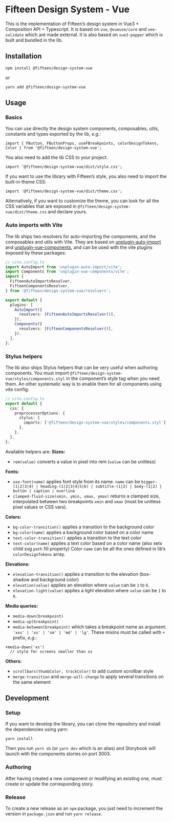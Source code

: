 # Fifteen Design System - Vue

This is the implementation of Fifteen’s design system in Vue3 + Composition API + Typescript.
It is based on `vue`, `@vueuse/core` and `vee-validate` which are made external.
It is also based on `vue3-popper` which is built and bundled in the lib.

## Installation

```
npm install @fifteen/design-system-vue
```

or

```
yarn add @fifteen/design-system-vue
```

## Usage

### Basics

You can use directly the design system components, composables, utils, constants and types exported by the lib, _e.g._:

```
import { FButton, FButtonProps, useFBreakpoints, colorDesignTokens, Color } from '@fifteen/design-system-vue';
```

You also need to add the lib CSS to your project.

```
import '@fifteen/design-system-vue/dist/style.css';
```

If you want to use the library with Fifteen’s style, you also need to import the built-in theme CSS:

```
import '@fifteen/design-system-vue/dist/theme.css';
```

Alternatively, if you want to customize the theme, you can look for all the CSS variables that are exposed in `@fifteen/design-system-vue/dist/theme.css` and declare yours.

### Auto imports with Vite

The lib ships two resolvers for auto-importing the components, and the composables and utils with Vite. They are based on [unplugin-auto-import](https://www.npmjs.com/package/unplugin-auto-import) and [unplugin-vue-components](https://www.npmjs.com/package/unplugin-vue-components), and can be used with the vite plugins exposed by these packages:

```ts
// vite.config.ts
import AutoImport from 'unplugin-auto-import/vite';
import Components from 'unplugin-vue-components/vite';
import {
  FifteenAutoImportsResolver,
  FifteenComponentsResolver,
} from '@fifteen/design-system-vue/resolvers';

export default {
  plugins: [
    AutoImport({
      resolvers: [FifteenAutoImportsResolver()],
    }),
    Components({
      resolvers: [FifteenComponentsResolver()],
    }),
  ],
};
```

### Stylus helpers

The lib also ships Stylus helpers that can be very useful when authoring components. You must import `@fifteen/design-system-vue/styles/components.styl` in the component’s style tag when you need them.
An other systematic way is to enable them for all components using vite config:

```ts
// vite.config.ts
export default {
  css: {
    preprocessorOptions: {
      stylus: {
        imports: ['@fifteen/design-system-vue/styles/components.styl'],
      },
    },
  },
};
```

Available helpers are:
**Sizes:**
  - `rem(value)` converts a value in pixel into rem (`value` can be unitless)

**Fonts:**
  - `use-font(name)` applies font style from its name. `name` can be `bigger-(1|2|3|4) | heading-(1|2|3|4|5|6) | subtitle-(1|2) | body-(1|2) | button | caption | overline`
  - `clamped-fluid-size(xmin, ymin, xmax, ymax)` returns a clamped size, interpolated between two breakpoints `xmin` and `xmax` (must be unitless pixel values or CSS vars).

**Colors:**
  - `bg-color-transition()` applies a transition to the background color
  - `bg-color(name)` applies a background color based on a color name
  - `text-color-transition()` applies a transition to the text color
  - `text-color(name)` applies a text color based on a color name (also sets child svg `path` fill property)
  Color `name` can be all the ones defined in lib’s `colorDesignTokens` array.

**Elevations:**
  - `elevation-transition()` applies a transition to the elevation (box-shadow and background color)
  - `elevation(value)` applies an elevation where `value` can be `1` to `6`.
  - `elevation-light(value)` applies a light elevation where `value` can be `1` to `6`.

**Media queries:**
  - `media-down(breakpoint)`
  - `media-up(breakpoint)`
  - `media-between(breakpoint)`
  which takes a breakpoint name as argument: `'xxs' | 'xs' | 'sm' | 'md' | 'lg'`.
  These mixins must be called with `+` prefix, _e.g._:
```
+media-down('xs')
  // style for screens smaller than xs
```

**Others:**
  - `scrollbars(thumbColor, trackColor)` to add custom scrollbar style
  - `merge-transition` and `merge-will-change` to apply several transitions on the same element

## Development

### Setup

If you want to develop the library, you can clone the repository and install the dependencies using yarn:
```
yarn install
```
Then you run `yarn sb` (or `yarn dev` which is an alias) and Storybook will launch with the components stories on port 3003.

### Authoring

After having created a new component or modifying an existing one, must create or update the corresponding story.

### Release

To create a new release as an `npm` package, you just need to increment the version in `package.json` and run `yarn release`.
